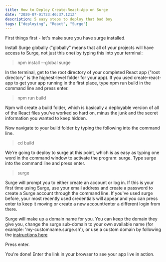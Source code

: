 ```yaml
---
title: How to Deploy Create-React-App on Surge
date: "2020-07-01T23:46:37.121Z"
description: 5 easy steps to deploy that bad boy
tags: ["deploying", "React", "Surge"]
---
```


First things first - let's make sure you have surge installed.

Install Surge globally ("globally" means that all of your projects will have access to Surge, not just this one) by typing this into your terminal:

>npm install --global surge

In the terminal, get to the root directory of your completed React app ("root directory" is the highest-level folder for your app).  If you used create-react-app to get your app running in the first place, type npm run build in the command line and press enter. 

>npm run build

Npm will create a build folder, which is basically a deployable version of all of the React files you've worked so hard on, minus the junk and the secret information you wanted to keep hidden.

Now navigate to your build folder by typing the following into the command line.

>cd build

We're going to deploy to surge at this point, which is as easy as typing one word in the command window to activate the program: surge.  Type surge into the command line and press enter.

>surge

Surge will prompt you to either create an account or log in.  If this is your first time using Surge, use your email address and create a password to create a Surge account through the command line.  If you've used surge before, your most recently used credentials will appear and you can press enter to keep it moving or create a new account/enter a different login from there.

Surge will make up a domain name for you.  You can keep the domain they give you, change the surge sub-domain to your own available name (for example: 'my-customname.surge.sh'), or use a custom domain by following the [instructions here](https://surge.sh/help/adding-a-custom-domain)

Press enter.

You're done!  Enter the link in your browser to see your app live in action.